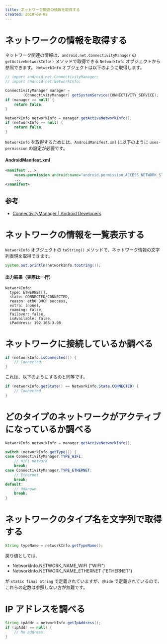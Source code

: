 ```yaml
---
title: ネットワーク関連の情報を取得する
created: 2010-09-09
---
```


ネットワークの情報を取得する
====

ネットワーク関連の情報は、`android.net.ConnectivityManager` の `getActiveNetworkInfo()` メソッドで取得できる `NetworkInfo` オブジェクトから参照できます。
`NetworkInfo` オブジェクトは以下のように取得します。

```java
// import android.net.ConnectivityManager;
// import android.net.NetworkInfo;

ConnectivityManager manager =
        (ConnectivityManager) getSystemService(CONNECTIVITY_SERVICE);
if (manager == null) {
    return false;
}

NetworkInfo networkInfo = manager.getActiveNetworkInfo();
if (networkInfo == null) {
    return false;
}
```

`NetworkInfo` を取得するためには、`AndroidManifest.xml` に以下のように `uses-permission` の設定が必要です。

#### AndroidManifest.xml
```xml
<manifest ...>
    <uses-permission android:name="android.permission.ACCESS_NETWORK_STATE" />
    ...
</manifest>
```

参考
----

- [ConnectivityManager | Android Developers](http://developer.android.com/reference/android/net/ConnectivityManager.html)


ネットワークの情報を一覧表示する
====

`NetworkInfo` オブジェクトの `toString()` メソッドで、ネットワーク情報の文字列表現を取得できます。

```java
System.out.println(networkInfo.toString());
```

#### 出力結果（実際は一行）

```
NetworkInfo:
  type: ETHERNET[],
  state: CONNECTED/CONNECTED,
  reason: eth0 DHCP success,
  extra: (none),
  roaming: false,
  failover: false,
  isAvailable: false,
  iPaddress: 192.168.3.98
```


ネットワークに接続しているか調べる
====

```java
if (networkInfo.isConnected()) {
    // Connected.
}
```

これは、以下のようにするのと同等です。

```java
if (networkInfo.getState() == NetworkInfo.State.CONNECTED) {
    // Connected
}
```


どのタイプのネットワークがアクティブになっているか調べる
====

```java
NetworkInfo networkInfo = manager.getActiveNetworkInfo();

switch (networkInfo.getType()) {
case ConnectivityManager.TYPE_WIFI:
    // WiFi network
    break;
case ConnectivityManager.TYPE_ETHERNET:
    // Ethernet
    break;
default:
    // Unknown
    break;
}
```


ネットワークのタイプ名を文字列で取得する
====

```java
String typeName = networkInfo.getTypeName();
```

戻り値としては、

- NetworkInfo.NETWORK_NAME_WIFI ("WIFI")
- NetworkInfo.NETWORK_NAME_ETHERNET ("ETHERNET")

が `static final String` で定義されていますが、`@hide` で定義されているので、これらの定数は参照しない方が無難です。


IP アドレスを調べる
====

```java
String ipAddr = networkInfo.getIpAddress();
if (ipAddr == null) {
    // No address.
}
```

